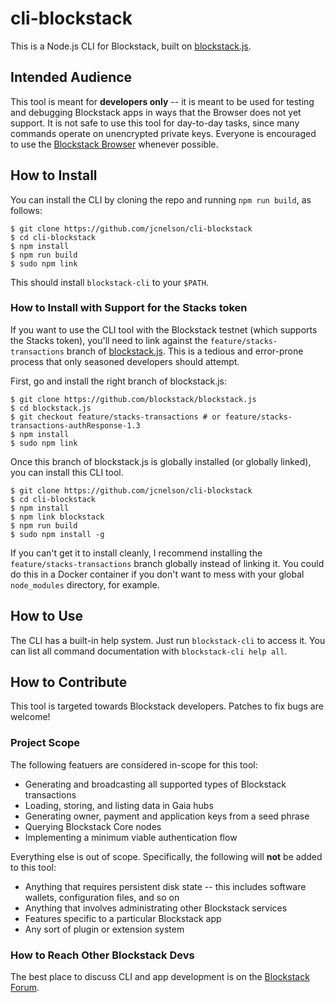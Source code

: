 # cli-blockstack
This is a Node.js CLI for Blockstack, built on
[blockstack.js](https://github.com/blockstack/blockstack.js).

## Intended Audience

This tool is meant for **developers only**
-- it is meant to be used for testing and debugging Blockstack apps in ways that
the Browser does not yet support.  It is not safe to use this tool for
day-to-day tasks, since many commands operate on unencrypted private keys.
Everyone is encouraged to use the [Blockstack
Browser](https://github.com/blockstack/blockstack-browser) whenever possible.

## How to Install

You can install the CLI by cloning the repo and running `npm run build`, as
follows:

```
$ git clone https://github.com/jcnelson/cli-blockstack
$ cd cli-blockstack
$ npm install
$ npm run build
$ sudo npm link
```

This should install `blockstack-cli` to your `$PATH`.

### How to Install with Support for the Stacks token

If you want to use the CLI tool with the Blockstack testnet (which supports the
Stacks token), you'll need to link against the `feature/stacks-transactions`
branch of [blockstack.js](https://github.com/blockstack.js).  This is a tedious
and error-prone process that only seasoned developers should attempt.

First, go and install the right branch of blockstack.js:

```
$ git clone https://github.com/blockstack/blockstack.js
$ cd blockstack.js
$ git checkout feature/stacks-transactions # or feature/stacks-transactions-authResponse-1.3
$ npm install
$ sudo npm link
```

Once this branch of blockstack.js is globally installed (or globally linked),
you can install this CLI tool.

```
$ git clone https://github.com/jcnelson/cli-blockstack
$ cd cli-blockstack
$ npm install
$ npm link blockstack
$ npm run build
$ sudo npm install -g
```

If you can't get it to install cleanly, I recommend installing the
`feature/stacks-transactions` branch globally instead of linking it.  You could
do this in a Docker container if you don't want to mess with your global
`node_modules` directory, for example.

## How to Use

The CLI has a built-in help system.  Just run `blockstack-cli` to access it.
You can list all command documentation with `blockstack-cli help all`.

## How to Contribute

This tool is targeted towards Blockstack developers.  Patches to fix bugs are
welcome!

### Project Scope

The following featuers are considered in-scope for this tool:

* Generating and broadcasting all supported types of Blockstack transactions
* Loading, storing, and listing data in Gaia hubs
* Generating owner, payment and application keys from a seed phrase
* Querying Blockstack Core nodes
* Implementing a minimum viable authentication flow

Everything else is out of scope.  Specifically, the following will **not** be
added to this tool:

* Anything that requires persistent disk state -- this includes software wallets, configuration
  files, and so on
* Anything that involves administrating other Blockstack services
* Features specific to a particular Blockstack app
* Any sort of plugin or extension system

### How to Reach Other Blockstack Devs

The best place to discuss CLI and app development is on the [Blockstack
Forum](https://forum.blockstack.org).

